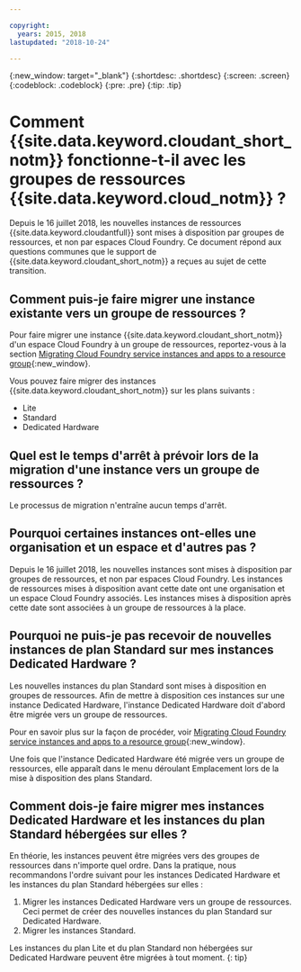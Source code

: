 ```yaml
---

copyright:
  years: 2015, 2018
lastupdated: "2018-10-24"

---
```


{:new_window: target="_blank"}
{:shortdesc: .shortdesc}
{:screen: .screen}
{:codeblock: .codeblock}
{:pre: .pre}
{:tip: .tip}

<!-- Acrolinx: 2017-05-10 -->

# Comment {{site.data.keyword.cloudant_short_notm}} fonctionne-t-il avec les groupes de ressources {{site.data.keyword.cloud_notm}} ?

Depuis le 16 juillet 2018, les nouvelles instances de ressources {{site.data.keyword.cloudantfull}} sont mises à disposition par groupes de ressources, et non par espaces Cloud Foundry. Ce document répond aux questions communes que le support de {{site.data.keyword.cloudant_short_notm}} a reçues au sujet de cette transition.

## Comment puis-je faire migrer une instance existante vers un groupe de ressources ?

Pour faire migrer une instance {{site.data.keyword.cloudant_short_notm}} d'un espace Cloud Foundry à un groupe de ressources, reportez-vous à la section [Migrating Cloud Foundry service instances and apps to a resource group](https://console.bluemix.net/docs/resources/instance_migration.html#migrate){:new_window}.

Vous pouvez faire migrer des instances {{site.data.keyword.cloudant_short_notm}} sur les plans suivants :

- Lite
- Standard
- Dedicated Hardware

## Quel est le temps d'arrêt à prévoir lors de la migration d'une instance vers un groupe de ressources ?

Le processus de migration n'entraîne aucun temps d'arrêt.

## Pourquoi certaines instances ont-elles une organisation et un espace et d'autres pas ?

Depuis le 16 juillet 2018, les nouvelles instances sont mises à disposition par groupes de ressources, et non par espaces Cloud Foundry. Les instances de ressources mises à disposition avant cette date ont une organisation et un espace Cloud Foundry associés. Les instances mises à disposition après cette date sont associées à un groupe de ressources à la place.

## Pourquoi ne puis-je pas recevoir de nouvelles instances de plan Standard sur mes instances Dedicated Hardware ?

Les nouvelles instances du plan Standard sont mises à disposition en groupes de ressources. Afin de mettre à disposition ces instances sur une instance Dedicated Hardware, l'instance Dedicated Hardware doit d'abord être migrée vers un groupe de ressources.

Pour en savoir plus sur la façon de procéder, voir [Migrating Cloud Foundry service instances and apps to a resource group](https://console.bluemix.net/docs/resources/instance_migration.html#migrate){:new_window}.

Une fois que l'instance Dedicated Hardware été migrée vers un groupe de ressources, elle apparaît dans le menu déroulant Emplacement lors de la mise à disposition des plans Standard.

## Comment dois-je faire migrer mes instances Dedicated Hardware et les instances du plan Standard hébergées sur elles ?

En théorie, les instances peuvent être migrées vers des groupes de ressources dans n'importe quel ordre. Dans la pratique, nous recommandons l'ordre suivant pour les instances Dedicated Hardware et les instances du plan Standard hébergées sur elles :

1. Migrer les instances Dedicated Hardware vers un groupe de ressources. Ceci permet de créer des nouvelles instances du plan Standard sur Dedicated Hardware.
2. Migrer les instances Standard.

Les instances du plan Lite et du plan Standard non hébergées sur Dedicated Hardware peuvent être migrées à tout moment.
{: tip}

